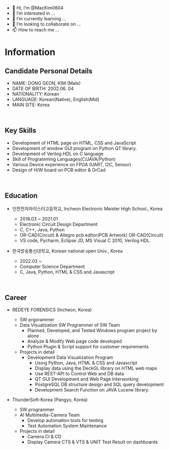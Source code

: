 - 👋 Hi, I’m @MacKim0604
- 👀 I’m interested in ...
- 🌱 I’m currently learning ...
- 💞️ I’m looking to collaborate on ...
- 📫 How to reach me ...

<!---
MacKim0604/MacKim0604 is a ✨ special ✨ repository because its `README.md` (this file) appears on your GitHub profile.
You can click the Preview link to take a look at your changes.
--->

# Information

## Candidate Personal Details

- NAME:	DONG GEON, KIM (Male)
- DATE OF BIRTH:	2002.06. 04
- NATIONALITY:	Korean
- LANGUAGE:	Korean(Native), English(Mid)
- MAIN SITE:	Korea


&nbsp;


## Key Skills

- Development of HTML page on HTML, CSS and JavaScript 
- Development of window GUI program on Python QT library. 
- Development of Verilog HDL on C language 
- Skill of Programming Languages(C/JAVA/Python)
- Various Device experience on FPGA (UART, I2C, Sensor)
- Design of H/W board on PCB editor & OrCad


&nbsp;


## Education

- 인천전자마이스터고등학교, Incheon Electronic Meister High School., Korea
  - 2018.03 ~ 2021.01
  - Electronic Circuit Design Department
  - C, C++, Java, Python
  - OR-CAD(Circuit) & Allegro pcb editor(PCB Artwork) OR-CAD(Circuit) 
  - VS code, Pycharm, Eclipse JD, MS Visual C 2010, Verilog HDL.

- 한국방송통신대학교, Korean national open Univ., Korea
  - 2022.03 ~
  - Computer Science Department
  - C, Java, Python, HTML & CSS and Javascript

&nbsp;


## Career

- REDEYE FORENSICS (Incheon, Korea)
  - SW prgorammer
  - Data Visualization SW Programmer of SW Team
    - Planned, Developed, and Tested Windows program project by alone 
    - Analyze & Modify Web page code developed
    - Python Plugin & Script support for customer requirements
  - Projects in detail
    - Development Data Visualization Program
      -	Using Python, Java, HTML & CSS and Javascript
      -	Display data using the DeckGL library on HTML web maps
      -	Use REST-API to Control Web and DB data
      -	QT GUI Development and Web Page Interworking
      -	PostgreSQL DB structure design and SQL query development
      -	Development Search Function on JAVA Lucene library.

- ThunderSoft-Korea (Pangyo, Korea)
  - SW programmer
  - AI Multimedia-Camera Team
    - Develop automation tools for testing
    - Test Automation System Maintenance
  - Projects in detail
    - Camera CI & CD
    - Display Camera CTS & VTS & UNIT Test Result on dashboards 
